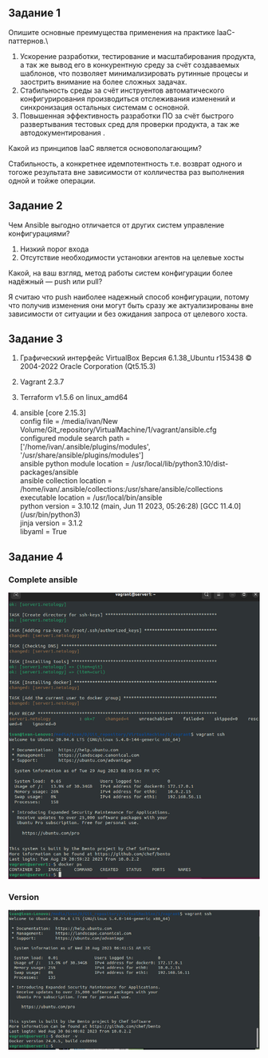 ## Задание 1

Опишите основные преимущества применения на практике IaaC-паттернов.\

1. Ускорение разработки, тестирование и масштабирования продукта, а так же вывод его в конкурентную среду за счёт создаваемых шаблонов, что позволяет минимализировать рутинные процесы и заострить внимание на более сложных задачах.
2. Стабильность среды за счёт инструентов автоматического конфигурирования производиться отслеживания изменений и синхронизация остальных системам с основной.
3. Повышенная эффективность разработки ПО за счёт быстрого развертывания тестовых сред для проверки продукта, а так же автодокументирования .

Какой из принципов IaaC является основополагающим?

Стабильность, а конкретнее идемпотентность т.е. возврат одного и тогоже результата вне зависимости от колличества раз выполнения одной и тойже операции.


## Задание 2

Чем Ansible выгодно отличается от других систем управление конфигурациями?

1. Низкий порог входа
2. Отсутствие необходимости установки агентов на целевые хосты 


Какой, на ваш взгляд, метод работы систем конфигурации более надёжный — push или pull?

Я считаю что push наиболее надежный способ конфигурации, потому что получив изменения они могут быть сразу же актуализированы вне зависимости от ситуации и без ожидания запроса от целевого хоста.


## Задание 3

1. Графический интерфейс VirtualBox Версия 6.1.38_Ubuntu r153438
© 2004-2022 Oracle Corporation (Qt5.15.3)

2.  Vagrant 2.3.7

3. Terraform v1.5.6
on linux_amd64

4. ansible [core 2.15.3]  
  config file = /media/ivan/New Volume/Git_repository/VirtualMachine/1/vagrant/ansible.cfg  
  configured module search path = ['/home/ivan/.ansible/plugins/modules', '/usr/share/ansible/plugins/modules']  
  ansible python module location = /usr/local/lib/python3.10/dist-packages/ansible  
  ansible collection location = /home/ivan/.ansible/collections:/usr/share/ansible/collections  
  executable location = /usr/local/bin/ansible  
  python version = 3.10.12 (main, Jun 11 2023, 05:26:28) [GCC 11.4.0] (/usr/bin/python3)  
  jinja version = 3.1.2  
  libyaml = True  

## Задание 4




### Complete ansible 
![Vagrantfile](image/photo_20-08-2023.jpg)
### Version 
![provision](image/photo_2023-08-29_2.jpg)